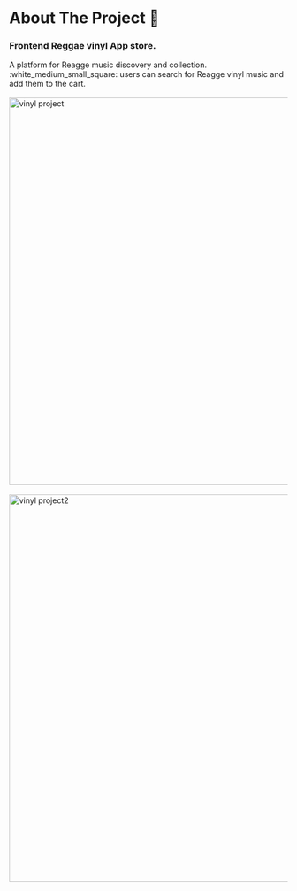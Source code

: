 
<h1>About The Project 🙋</h1>
<h3>Frontend Reggae vinyl App store.</h3>
A platform for Reagge music discovery and collection.</br>
:white_medium_small_square: users can search for Reagge vinyl music and add them to the cart.
</br>
</br>


<img width="700" alt="vinyl project" src="https://user-images.githubusercontent.com/71568364/199798929-508ff02e-9b98-4755-ad32-3786f4ce06c5.png">
</br>
</br>

<img width="700" alt="vinyl project2" src="https://user-images.githubusercontent.com/71568364/199799143-ef6aceff-25c4-4b9c-81e6-9fd4a5425ca7.png">

